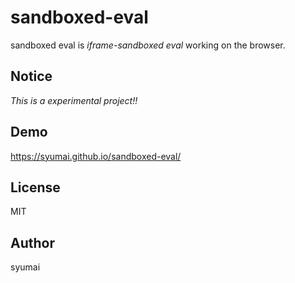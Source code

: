 # sandboxed-eval

sandboxed eval is *iframe-sandboxed eval* working on the browser.

## Notice

*This is a experimental project!!*

## Demo

https://syumai.github.io/sandboxed-eval/

## License

MIT

## Author

syumai